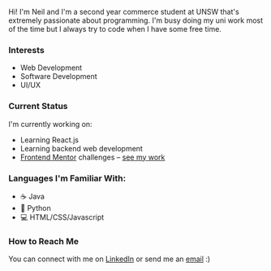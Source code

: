Hi! I'm Neil and I'm a second year commerce student at UNSW that's extremely passionate about programming. I'm busy doing my uni work most of the time but I always try to code when I have some free time.

### Interests
- Web Development
- Software Development
- UI/UX

### Current Status
I'm currently working on:
- Learning React.js
- Learning backend web development
- [Frontend Mentor](https://www.frontendmentor.io/home) challenges – [see my work](https://github.com/nkhatri7/Frontend-Mentor-Challenges)

### Languages I'm Familiar With:
- ☕️ Java
- 🐍 Python
- 💻 HTML/CSS/Javascript

### How to Reach Me
You can connect with me on [LinkedIn](https://www.linkedin.com/in/neilkhatri/) or send me an [email](mailto:neil.khatri@gmail.com) :)
